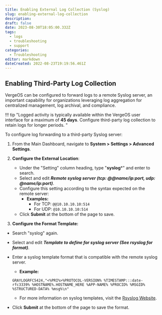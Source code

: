 ```yaml
---
title: Enabling External Log Collection (Syslog)
slug: enabling-external-log-collection
description: 
draft: false
date: 2023-08-30T18:05:00.332Z
tags:
  - logs
  - troubleshooting
  - support
categories:
  - Troubleshooting
editor: markdown
dateCreated: 2022-08-23T19:19:56.461Z
---
```



## Enabling Third-Party Log Collection

VergeOS can be configured to forward logs to a remote Syslog server, an important capability for organizations leveraging log aggregation for centralized management, log archival, and compliance. 

!!! tip "Logged activity is typically available within the VergeOS user interface for a maximum of **45 days**.  Configure third-party log collection to retain logs for longer periods. "  


To configure log forwarding to a third-party Syslog server:

1. From the Main Dashboard, navigate to **System > Settings > Advanced Settings**.

2. **Configure the External Location**:

   - Under the "Setting" column heading, type "**syslog***" and enter to search.   
   - Select and edit ***Remote syslog server (tcp: @@name/ip:port, udp: @name/ip:port)***.  
   - Configure this setting according to the syntax expected on the remote server:
     - **Examples:** 
        - For TCP: `@@10.10.10.10:514`
         - For UDP: `@10.10.10.10:514`
   - Click **Submit** at the bottom of the page to save.

3. **Configure the Format Template:**

  - Search "syslog" again.  
   - Select and edit ***Template to define for syslog server (See rsyslog for format)***.
   - Enter a syslog template format that is compatible with the remote syslog server.
       - **Example:**
       ```plaintext
       GRAYLOGRFC5424,"<%PRI%>%PROTOCOL-VERSION% %TIMESTAMP:::date-rfc3339% %HOSTNAME%.HOSTNAME_HERE %APP-NAME% %PROCID% %MSGID% %STRUCTURED-DATA% %msg%\n"
      ```
       - For more information on syslog templates, visit the [Rsyslog Website](https://www.rsyslog.com/doc/master/configuration/examples.html).
        
   - Click **Submit** at the bottom of the page to save the format.
     

